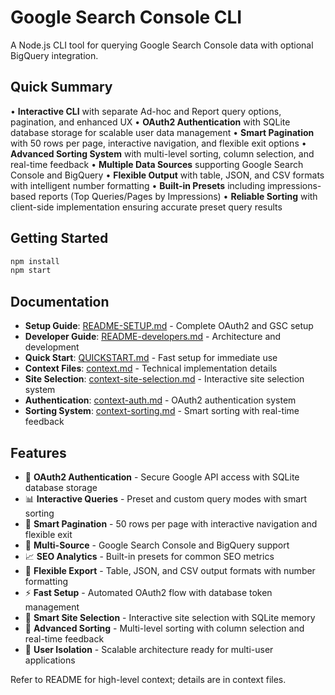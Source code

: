 # Google Search Console CLI

A Node.js CLI tool for querying Google Search Console data with optional BigQuery integration.

## Quick Summary

• **Interactive CLI** with separate Ad-hoc and Report query options, pagination, and enhanced UX
• **OAuth2 Authentication** with SQLite database storage for scalable user data management
• **Smart Pagination** with 50 rows per page, interactive navigation, and flexible exit options
• **Advanced Sorting System** with multi-level sorting, column selection, and real-time feedback
• **Multiple Data Sources** supporting Google Search Console and BigQuery
• **Flexible Output** with table, JSON, and CSV formats with intelligent number formatting
• **Built-in Presets** including impressions-based reports (Top Queries/Pages by Impressions)
• **Reliable Sorting** with client-side implementation ensuring accurate preset query results

## Getting Started

```bash
npm install
npm start
```

## Documentation

- **Setup Guide**: [README-SETUP.md](./README-SETUP.md) - Complete OAuth2 and GSC setup
- **Developer Guide**: [README-developers.md](./README-developers.md) - Architecture and development
- **Quick Start**: [QUICKSTART.md](./QUICKSTART.md) - Fast setup for immediate use
- **Context Files**: [context.md](./context.md) - Technical implementation details
- **Site Selection**: [context-site-selection.md](./context-site-selection.md) - Interactive site selection system
- **Authentication**: [context-auth.md](./context-auth.md) - OAuth2 authentication system
- **Sorting System**: [context-sorting.md](./context-sorting.md) - Smart sorting with real-time feedback

## Features

- 🔐 **OAuth2 Authentication** - Secure Google API access with SQLite database storage
- 📊 **Interactive Queries** - Preset and custom query modes with smart sorting
- 📄 **Smart Pagination** - 50 rows per page with interactive navigation and flexible exit
- 🏢 **Multi-Source** - Google Search Console and BigQuery support
- 📈 **SEO Analytics** - Built-in presets for common SEO metrics
- 💾 **Flexible Export** - Table, JSON, and CSV output formats with number formatting
- ⚡ **Fast Setup** - Automated OAuth2 flow with database token management
- 🎯 **Smart Site Selection** - Interactive site selection with SQLite memory
- 🔄 **Advanced Sorting** - Multi-level sorting with column selection and real-time feedback
- 👥 **User Isolation** - Scalable architecture ready for multi-user applications

Refer to README for high-level context; details are in context files.
